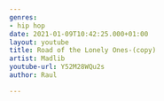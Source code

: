```yaml
---
genres:
- hip hop
date: 2021-01-09T10:42:25.000+01:00
layout: youtube
title: Road of the Lonely Ones-(copy)
artist: Madlib
youtube-url: Y52M28WQu2s
author: Raul

---
```

